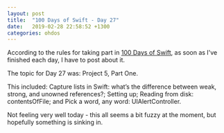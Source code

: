 ```yaml
---
layout: post
title:  "100 Days of Swift - Day 27"
date:   2019-02-28 22:58:52 +1300
categories: ohdos
---
```

According to the rules for taking part in [100 Days of Swift](https://www.hackingwithswift.com/100), as soon as I've finished each day, I have to post about it.

The topic for Day 27 was: Project 5, Part One.

This included: Capture lists in Swift: what’s the difference between weak, strong, and unowned references?; Setting up; Reading from disk: contentsOfFile; and Pick a word, any word: UIAlertController.

Not feeling very well today - this all seems a bit fuzzy at the moment, but hopefully something is sinking in.
